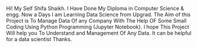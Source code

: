 Hi! My Self Shifa Shaikh. I Have Done My Diploma in Computer Science & engg. Now a Days I am Learning Data Science from Upgrad. The Aim of this Project is To Manage Data Of any Company With The Help OF Some Small Coding Using Python Programming (Jupyter Notebook). I hope This Project Will help you To Understand and Management Of Any Data. It can be helpful for a data scientist Thanks.
